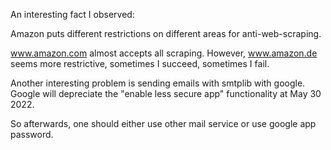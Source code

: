 
An interesting fact I observed: 

Amazon puts different restrictions on different areas for anti-web-scraping. 

www.amazon.com almost accepts all scraping. However, www.amazon.de seems more 
restrictive, sometimes I succeed, sometimes I fail. 




Another interesting problem is sending emails with smtplib with google. 
Google will depreciate the "enable less secure app" functionality at May 30 2022. 

So afterwards, one should either use other mail service or use google app password. 
